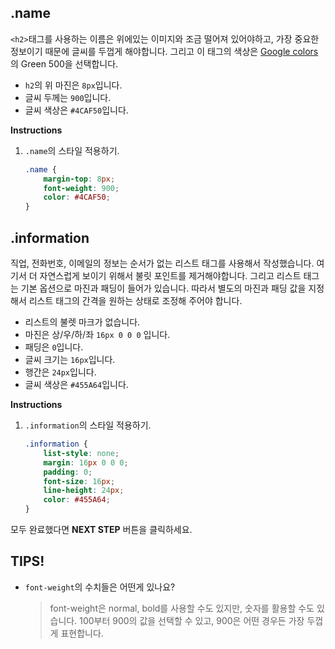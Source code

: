 ## .name
`<h2>`태그를 사용하는 이름은 위에있는 이미지와 조금 떨어져 있어야하고, 가장 중요한 정보이기 때문에 글씨를 두껍게 해야합니다. 그리고 이 태그의 색상은 [Google colors][1]의 Green 500을 선택합니다.

* `h2`의 위 마진은 `8px`입니다.
* 글씨 두께는 `900`입니다.  
* 글씨 색상은 `#4CAF50`입니다.

**Instructions**
1. `.name`의 스타일 적용하기.
    ```css
    .name {
    	margin-top: 8px;
    	font-weight: 900;
    	color: #4CAF50;
    }
    ```



## .information
직업, 전화번호, 이메일의 정보는 순서가 없는 리스트 태그를 사용해서 작성했습니다. 여기서 더 자연스럽게 보이기 위해서 불릿 포인트를 제거해야합니다. 그리고 리스트 태그는 기본 옵션으로 마진과 패딩이 들어가 있습니다. 따라서 별도의 마진과 패딩 값을 지정해서 리스트 태그의 간격을 원하는 상태로 조정해 주어야 합니다.  

* 리스트의 불렛 마크가 없습니다.
* 마진은 상/우/하/좌 `16px 0 0 0` 입니다.  
* 패딩은 `0`입니다.
* 글씨 크기는 `16px`입니다.
* 행간은 `24px`입니다.
* 글씨 색상은 `#455A64`입니다.


**Instructions**
1. `.information`의 스타일 적용하기.
    ```css
    .information {
        list-style: none;
        margin: 16px 0 0 0;
        padding: 0;
        font-size: 16px;
        line-height: 24px;
        color: #455A64;
    }
    ```



모두 완료했다면 **NEXT STEP** 버튼을 클릭하세요.



## TIPS! 
* `font-weight`의 수치들은 어떤게 있나요?
    > font-weight은 normal, bold를 사용할 수도 있지만, 숫자를 활용할 수도 있습니다. 100부터 900의 값을 선택할 수 있고, 900은 어떤 경우든 가장 두껍게 표현합니다.   


[1]: https://material.io/design/color/#color-usage-palettes


